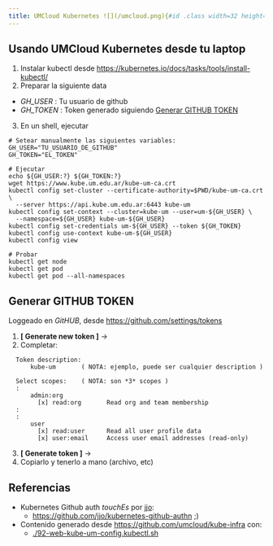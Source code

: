 ```yaml
---
title: UMCloud Kubernetes ![](/umcloud.png){#id .class width=32 height=32}
---
```


## Usando UMCloud Kubernetes desde tu laptop
1. Instalar kubectl desde <https://kubernetes.io/docs/tasks/tools/install-kubectl/>
2. Preparar la siguiente data
  - _GH\_USER_ : Tu usuario de github
  - _GH\_TOKEN_ : Token generado siguiendo [Generar GITHUB TOKEN](#generar-github-token)
3. En un shell, ejecutar

```
# Setear manualmente las siguientes variables:
GH_USER="TU_USUARIO_DE_GITHUB"
GH_TOKEN="EL_TOKEN"

# Ejecutar
echo ${GH_USER:?} ${GH_TOKEN:?}
wget https://www.kube.um.edu.ar/kube-um-ca.crt
kubectl config set-cluster --certificate-authority=$PWD/kube-um-ca.crt \
  --server https://api.kube.um.edu.ar:6443 kube-um
kubectl config set-context --cluster=kube-um --user=um-${GH_USER} \
  --namespace=${GH_USER} kube-um-${GH_USER}
kubectl config set-credentials um-${GH_USER} --token ${GH_TOKEN}
kubectl config use-context kube-um-${GH_USER}
kubectl config view

# Probar
kubectl get node
kubectl get pod
kubectl get pod --all-namespaces
```

## Generar GITHUB TOKEN

Loggeado en _GitHUB_, desde <https://github.com/settings/tokens>

1. **[ Generate new token ]** ->
2. Completar:

```
  Token description:
      kube-um       ( NOTA: ejemplo, puede ser cualquier description )

  Select scopes:    ( NOTA: son *3* scopes )
  :
      admin:org
        [x] read:org       Read org and team membership
  :
  :
      user
        [x] read:user      Read all user profile data
        [x] user:email     Access user email addresses (read-only)
```
3. **[ Generate token ]** ->
4. Copiarlo y tenerlo a mano (archivo, etc)

## Referencias

* Kubernetes Github auth _touchEs_ por [jjo](https://twitter.com/xjjo):
    - <https://github.com/jjo/kubernetes-github-authn> ;)
* Contenido generado desde <https://github.com/umcloud/kube-infra> con:
    - [./92-web-kube-um-config.kubectl.sh](https://github.com/umcloud/kube-infra/blob/master/92-web-kube-um-config.kubectl.sh)
